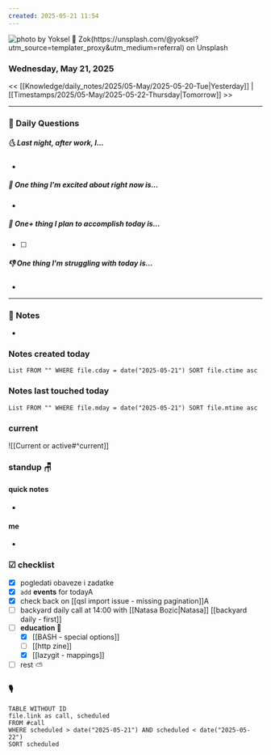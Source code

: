 ```yaml
---
created: 2025-05-21 11:54
---
```

![photo by Yoksel 🌿 Zok(https://unsplash.com/@yoksel?utm_source=templater_proxy&utm_medium=referral) on Unsplash](https://images.unsplash.com/photo-1746218295075-f44214a3c808?crop=entropy&cs=srgb&fm=jpg&ixid=M3w2NDU1OTF8MHwxfHJhbmRvbXx8fHx8fHx8fDE3NDc4MjEyODJ8&ixlib=rb-4.1.0&q=85&w=200&h=200)
### Wednesday, May 21, 2025

<< [[Knowledge/daily_notes/2025/05-May/2025-05-20-Tue|Yesterday]] | [[Timestamps/2025/05-May/2025-05-22-Thursday|Tomorrow]] >>

___
### 📅 Daily Questions
##### 🌜 **Last night, after work, I...**
- 

##### 🙌 **One thing I'm excited about right now is...**
- 

##### 🚀 **One+ thing I plan to accomplish today is...**
- [ ] 

##### 👎 **One thing I'm struggling with today is...**
- 

---
### 📝 Notes
- 

### Notes created today
```dataview
List FROM "" WHERE file.cday = date("2025-05-21") SORT file.ctime asc
```

### Notes last touched today
```dataview
List FROM "" WHERE file.mday = date("2025-05-21") SORT file.mtime asc
`````
### **current**
![[Current or active#^current]]

### **standup** 🪑

#### quick notes
- 
#### me 
- 

### ☑ checklist
- [x] pogledati  obaveze i zadatke
- [x] `add` **events** for todayA
- [x] check back on [[qsl import issue - missing pagination]]A
- [ ] backyard daily call at 14:00 with [[Natasa Bozic|Natasa]] [[backyard daily - first]]
- [ ] **education 🎒**
	- [x] [[BASH - special options]]
	- [ ] [[http zine]]
	- [x] [[lazygit - mappings]]
- [ ] rest ⛅ 

### 🎙





```dataview
TABLE WITHOUT ID
file.link as call, scheduled
FROM #call
WHERE scheduled > date("2025-05-21") AND scheduled < date("2025-05-22")
SORT scheduled
```
